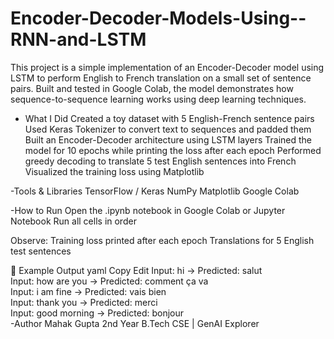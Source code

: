 # Encoder-Decoder-Models-Using--RNN-and-LSTM
This project is a simple implementation of an Encoder-Decoder model using LSTM to perform English to French translation on a small set of sentence pairs. Built and tested in Google Colab, the model demonstrates how sequence-to-sequence learning works using deep learning techniques.
- What I Did
Created a toy dataset with 5 English-French sentence pairs
Used Keras Tokenizer to convert text to sequences and padded them
Built an Encoder-Decoder architecture using LSTM layers
Trained the model for 10 epochs while printing the loss after each epoch
Performed greedy decoding to translate 5 test English sentences into French
Visualized the training loss using Matplotlib

-Tools & Libraries
TensorFlow / Keras
NumPy
Matplotlib
Google Colab

-How to Run
Open the .ipynb notebook in Google Colab or Jupyter Notebook
Run all cells in order

Observe:
Training loss printed after each epoch
Translations for 5 English test sentences

📝 Example Output
yaml
Copy
Edit
Input: hi             → Predicted: salut  
Input: how are you    → Predicted: comment ça va  
Input: i am fine      → Predicted: vais bien  
Input: thank you      → Predicted: merci  
Input: good morning   → Predicted: bonjour  
-Author
Mahak Gupta
2nd Year B.Tech CSE | GenAI Explorer
